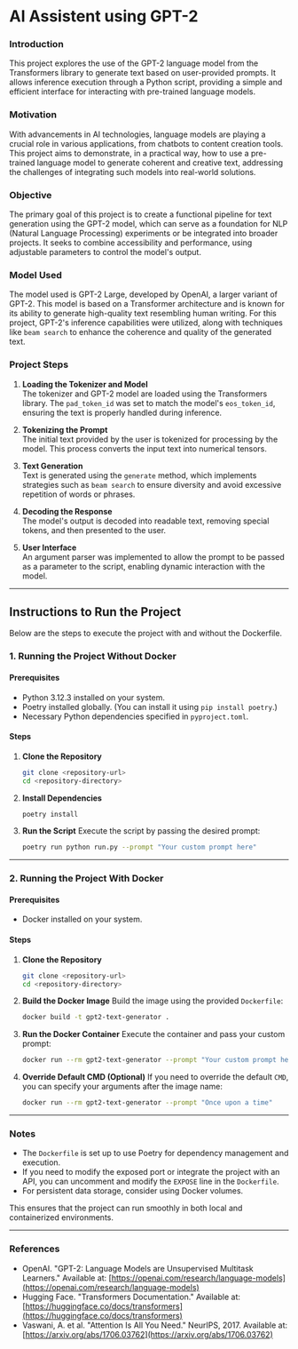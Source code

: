 # AI Assistent using GPT-2

### **Introduction**  
This project explores the use of the GPT-2 language model from the Transformers library to generate text based on user-provided prompts. It allows inference execution through a Python script, providing a simple and efficient interface for interacting with pre-trained language models.

### **Motivation**  
With advancements in AI technologies, language models are playing a crucial role in various applications, from chatbots to content creation tools. This project aims to demonstrate, in a practical way, how to use a pre-trained language model to generate coherent and creative text, addressing the challenges of integrating such models into real-world solutions.

### **Objective**  
The primary goal of this project is to create a functional pipeline for text generation using the GPT-2 model, which can serve as a foundation for NLP (Natural Language Processing) experiments or be integrated into broader projects. It seeks to combine accessibility and performance, using adjustable parameters to control the model's output.

### **Model Used**  
The model used is GPT-2 Large, developed by OpenAI, a larger variant of GPT-2. This model is based on a Transformer architecture and is known for its ability to generate high-quality text resembling human writing. For this project, GPT-2's inference capabilities were utilized, along with techniques like `beam search` to enhance the coherence and quality of the generated text.

### **Project Steps**  

1. **Loading the Tokenizer and Model**  
   The tokenizer and GPT-2 model are loaded using the Transformers library. The `pad_token_id` was set to match the model's `eos_token_id`, ensuring the text is properly handled during inference.

2. **Tokenizing the Prompt**  
   The initial text provided by the user is tokenized for processing by the model. This process converts the input text into numerical tensors.

3. **Text Generation**  
   Text is generated using the `generate` method, which implements strategies such as `beam search` to ensure diversity and avoid excessive repetition of words or phrases.

4. **Decoding the Response**  
   The model's output is decoded into readable text, removing special tokens, and then presented to the user.

5. **User Interface**  
   An argument parser was implemented to allow the prompt to be passed as a parameter to the script, enabling dynamic interaction with the model.

---

## **Instructions to Run the Project**

Below are the steps to execute the project with and without the Dockerfile.


### **1. Running the Project Without Docker**

#### **Prerequisites**
- Python 3.12.3 installed on your system.
- Poetry installed globally. (You can install it using `pip install poetry`.)
- Necessary Python dependencies specified in `pyproject.toml`.

#### **Steps**
1. **Clone the Repository**
   ```bash
   git clone <repository-url>
   cd <repository-directory>
   ```

2. **Install Dependencies**
   ```bash
   poetry install
   ```

3. **Run the Script**
   Execute the script by passing the desired prompt:
   ```bash
   poetry run python run.py --prompt "Your custom prompt here"
   ```

---

### **2. Running the Project With Docker**

#### **Prerequisites**
- Docker installed on your system.

#### **Steps**
1. **Clone the Repository**
   ```bash
   git clone <repository-url>
   cd <repository-directory>
   ```

2. **Build the Docker Image**
   Build the image using the provided `Dockerfile`:
   ```bash
   docker build -t gpt2-text-generator .
   ```

3. **Run the Docker Container**
   Execute the container and pass your custom prompt:
   ```bash
   docker run --rm gpt2-text-generator --prompt "Your custom prompt here"
   ```

4. **Override Default CMD (Optional)**
   If you need to override the default `CMD`, you can specify your arguments after the image name:
   ```bash
   docker run --rm gpt2-text-generator --prompt "Once upon a time"
   ```

---

### **Notes**
- The `Dockerfile` is set up to use Poetry for dependency management and execution.
- If you need to modify the exposed port or integrate the project with an API, you can uncomment and modify the `EXPOSE` line in the `Dockerfile`.
- For persistent data storage, consider using Docker volumes.

This ensures that the project can run smoothly in both local and containerized environments.

---

### **References**  
- OpenAI. "GPT-2: Language Models are Unsupervised Multitask Learners." Available at: [https://openai.com/research/language-models](https://openai.com/research/language-models)  
- Hugging Face. "Transformers Documentation." Available at: [https://huggingface.co/docs/transformers](https://huggingface.co/docs/transformers)  
- Vaswani, A. et al. "Attention Is All You Need." NeurIPS, 2017. Available at: [https://arxiv.org/abs/1706.03762](https://arxiv.org/abs/1706.03762)  
